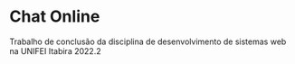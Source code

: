 # Chat Online
Trabalho de conclusão da disciplina de desenvolvimento de sistemas web na UNIFEI Itabira 2022.2
